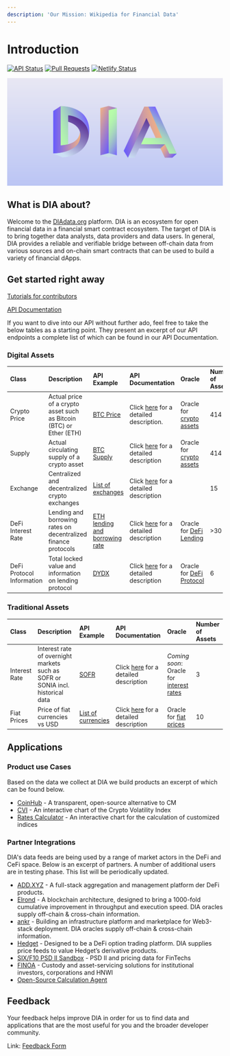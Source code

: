 ```yaml
---
description: 'Our Mission: Wikipedia for Financial Data'
---
```


# Introduction

[![API Status](https://badgen.net/uptime-robot/status/m784441379-1bdbacd4cd81bf46c13bdb1f?label=API)](https://docs.diadata.org/api/docs/api) [![Pull Requests](https://badgen.net/github/prs/diadata-org/diadata?label=Pull%20Requests)](https://github.com/diadata-org/diadata/pulls) [![Netlify Status](https://api.netlify.com/api/v1/badges/4be89751-9655-472f-9bfe-c8e57b9528b2/deploy-status)](https://coinhub.diadata.org)

![](.gitbook/assets/180926_dia_assets-57.png)

## What is DIA about?

Welcome to the [DIAdata.org](https://diadata.org/) platform. DIA is an ecosystem for open financial data in a financial smart contract ecosystem. The target of DIA is to bring together data analysts, data providers and data users. In general, DIA provides a reliable and verifiable bridge between off-chain data from various sources and on-chain smart contracts that can be used to build a variety of financial dApps.

## Get started right away

[Tutorials for contributors](https://docs.diadata.org/documentation/tutorials)

[API Documentation](https://docs.diadata.org/documentation/api-1)

If you want to dive into our API without further ado, feel free to take the below tables as a starting point. They present an excerpt of our API endpoints  a complete list of which can be found in our API Documentation. 

### Digital Assets

| Class | Description | API Example | API Documentation | Oracle | Number of Assets |
| :--- | :--- | :--- | :--- | :--- | :--- |
| Crypto Price | Actual price of a crypto asset such as Bitcoin \(BTC\) or Ether \(ETH\) | [BTC Price](https://api.diadata.org/v1/quotation/BTC) | Click [here](https://docs.diadata.org/documentation/api-1/api-endpoints#quotation) for a detailed description. | Oracle for [crypto assets](https://docs.diadata.org/documentation/oracle-documentation/crypto-assets) | 414 |
| Supply | Actual circulating supply of a crypto asset | [BTC Supply](https://api.diadata.org/v1/supply/BTC) | Click [here](https://docs.diadata.org/documentation/api-1/api-endpoints#supply) for a detailed description | Oracle for [crypto assets](https://docs.diadata.org/documentation/oracle-documentation/crypto-assets) | 414 |
| Exchange | Centralized and decentralized crypto exchanges | [List of exchanges](https://api.diadata.org/v1/exchanges) | Click [here](https://docs.diadata.org/documentation/api-1/api-endpoints#exchanges) for a detailed description |  | 15 |
| DeFi Interest Rate | Lending and borrowing rates on decentralized finance protocols | [ETH lending and borrowing rate](https://api.diadata.org/v1/defiLendingRate/DYDX/ETH) | Click [here](https://docs.diadata.org/documentation/api-1/api-endpoints#defi-interest-rate) for a detailed description | Oracle for [DeFi Lending](https://docs.diadata.org/documentation/oracle-documentation/defi-protocol-rates-and-states) | &gt;30 |
| DeFi Protocol Information | Total locked value and information on lending protocol | [DYDX](https://api.diadata.org/v1/defiLendingState/DYDX) | Click [here](https://docs.diadata.org/documentation/api-1/api-endpoints#defi-lending-state) for a detailed description | Oracle for [DeFi Protocol](https://docs.diadata.org/documentation/oracle-documentation/defi-protocol-rates-and-states) | 6 |

### Traditional Assets

| Class | Description | API Example | API Documentation | Oracle | Number of Assets |
| :--- | :--- | :--- | :--- | :--- | :--- |
| Interest Rate | Interest rate of overnight markets such as SOFR or SONIA incl. historical data | [SOFR](https://api.diadata.org/v1/interestrate/SOFR/2020-08-03) | Click [here](https://docs.diadata.org/documentation/api-1/api-endpoints#interest-rate) for a detailed description | _Coming soon_: Oracle for [interest rates](https://docs.diadata.org/documentation/methodology/traditional-assets/overnight-rates) | 3 |
| Fiat Prices | Price of fiat currencies vs USD | [List of currencies](https://api.diadata.org/v1/fiatQuotations) | Click [here](https://docs.diadata.org/documentation/api-1/api-endpoints#fiat-currency-exchange-rates) for a detailed description | Oracle for [fiat prices](https://docs.diadata.org/documentation/oracle-documentation/fiat-prices) | 10 |

## Applications

### Product use Cases

Based on the data we collect at DIA we build products an excerpt of which can be found below.

* [CoinHub](http://coinhub.diadata.org) - A transparent, open-source alternative to CM
* [CVI](https://diadata.org/crypto-volatility-index/) - An interactive chart of the Crypto Volatility Index
* [Rates Calculator](https://diadata.org/compounded-rates-calculator/) - An interactive chart for the calculation of customized indices

### Partner Integrations

DIA's data feeds are being used by a range of market actors in the DeFi and CeFi space. Below is an excerpt of partners. A number of additional users are in testing phase. This list will be periodically updated.

* [ADD.XYZ](https://add.xyz/) - A full-stack aggregation and management platform der DeFi products. 
* [Elrond](https://elrond.com/) - A blockchain architecture, designed to bring a 1000-fold cumulative improvement in throughput and execution speed. DIA oracles supply off-chain & cross-chain information.
* [ankr](https://www.ankr.com/) - Building an infrastructure platform and marketplace for Web3-stack deployment. DIA oracles supply off-chain & cross-chain information.
* [Hedget](https://www.hedget.com/) - Designed to be a DeFi option trading platform. DIA supplies price feeds to value Hedget’s derivative products.
* [SIX/F10 PSD II Sandbox](https://f10-sandbox-portal.apps.ndgit.com/#/apis) - PSD II and pricing data for FinTechs
* [FINOA](https://finoa.io/) - Custody and asset-servicing solutions for institutional investors, corporations and HNWI
* [Open-Source Calculation Agent](https://blockstate.com/decentral-calculation-agent/)

## **Feedback**

Your feedback helps improve DIA in order for us to find data and applications that are the most useful for you and the broader developer community.

Link: [Feedback Form](https://docs.google.com/forms/d/e/1FAIpQLSePxDwbEURjes4nw8GUzaT-XfYttRw_6F2xAR607FKACsn7ew/viewform)

